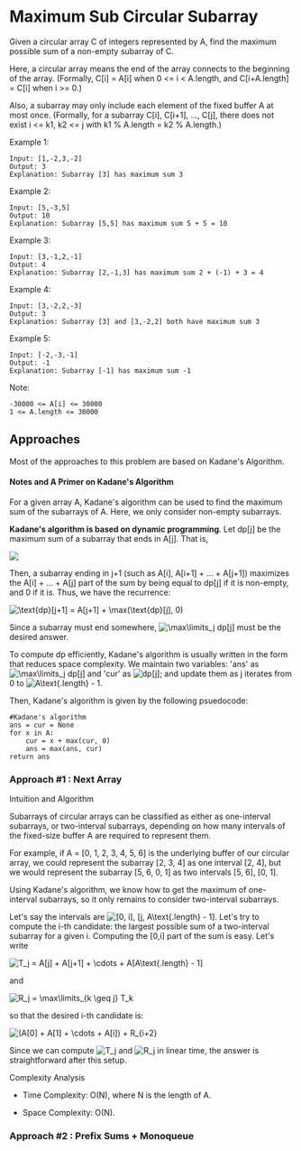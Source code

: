 # Maximum Sub Circular Subarray
Given a circular array C of integers represented by A, find the maximum possible sum of a non-empty subarray of C.

Here, a circular array means the end of the array connects to the beginning of the array.  (Formally, C[i] = A[i] when 0 <= i < A.length, and C[i+A.length] = C[i] when i >= 0.)

Also, a subarray may only include each element of the fixed buffer A at most once.  (Formally, for a subarray C[i], C[i+1], ..., C[j], there does not exist i <= k1, k2 <= j with k1 % A.length = k2 % A.length.)

Example 1:

    Input: [1,-2,3,-2]
    Output: 3
    Explanation: Subarray [3] has maximum sum 3

Example 2:

    Input: [5,-3,5]
    Output: 10
    Explanation: Subarray [5,5] has maximum sum 5 + 5 = 10

Example 3:

    Input: [3,-1,2,-1]
    Output: 4
    Explanation: Subarray [2,-1,3] has maximum sum 2 + (-1) + 3 = 4

Example 4:

    Input: [3,-2,2,-3]
    Output: 3
    Explanation: Subarray [3] and [3,-2,2] both have maximum sum 3

Example 5:

    Input: [-2,-3,-1]
    Output: -1
    Explanation: Subarray [-1] has maximum sum -1

Note:

    -30000 <= A[i] <= 30000
    1 <= A.length <= 30000

## Approaches
Most of the approaches to this problem are based on Kadane's Algorithm.

#### Notes and A Primer on Kadane's Algorithm
For a given array A, Kadane's algorithm can be used to find the maximum sum of the subarrays of A. Here, we only consider non-empty subarrays.

**Kadane's algorithm is based on dynamic programming**. Let dp[j] be the maximum sum of a subarray that ends in A[j]. That is,

<img src="https://latex.codecogs.com/gif.latex?\text{dp}[j]&space;=&space;\max\limits_i&space;(A[i]&space;&plus;&space;A[i&plus;1]&space;&plus;&space;\cdots&space;&plus;&space;A[j])" />

Then, a subarray ending in j+1 (such as A[i], A[i+1] + ... + A[j+1]) maximizes the A[i] + ... + A[j] part of the sum by being equal to dp[j] if it is non-empty, and 0 if it is. Thus, we have the recurrence:

<img src="https://latex.codecogs.com/gif.latex?\text{dp}[j&plus;1]&space;=&space;A[j&plus;1]&space;&plus;&space;\max(\text{dp}[j],&space;0)" title="\text{dp}[j+1] = A[j+1] + \max(\text{dp}[j], 0)" />

Since a subarray must end somewhere, <img src="https://latex.codecogs.com/gif.latex?\max\limits_j&space;dp[j]" title="\max\limits_j dp[j]" /> must be the desired answer.

To compute dp efficiently, Kadane's algorithm is usually written in the form that reduces space complexity. We maintain two variables: 'ans' as <img src="https://latex.codecogs.com/gif.latex?\max\limits_j&space;dp[j]" title="\max\limits_j dp[j]" />
and 'cur' as <img src="https://latex.codecogs.com/gif.latex?dp[j]" title="dp[j]" />; and update them as j iterates from 0 to <img src="https://latex.codecogs.com/gif.latex?A\text{.length}&space;-&space;1" title="A\text{.length} - 1" />.

Then, Kadane's algorithm is given by the following psuedocode:

    #Kadane's algorithm
    ans = cur = None
    for x in A:
        cur = x + max(cur, 0)
        ans = max(ans, cur)
    return ans 
    
### Approach #1 : Next Array
Intuition and Algorithm

Subarrays of circular arrays can be classified as either as one-interval subarrays, or two-interval subarrays, depending on how many intervals of the fixed-size buffer A are required to represent them.

For example, if A = [0, 1, 2, 3, 4, 5, 6] is the underlying buffer of our circular array, we could represent the subarray [2, 3, 4] as one interval [2, 4], but we would represent the subarray [5, 6, 0, 1] as two intervals [5, 6], [0, 1].

Using Kadane's algorithm, we know how to get the maximum of one-interval subarrays, so it only remains to consider two-interval subarrays.

Let's say the intervals are <img src="https://latex.codecogs.com/gif.latex?[0,&space;i],&space;[j,&space;A\text{.length}&space;-&space;1]" title="[0, i], [j, A\text{.length} - 1]" />. Let's try to compute the i-th candidate: the largest possible sum of a two-interval subarray for a given i.
Computing the [0,i] part of the sum is easy. Let's write

<img src="https://latex.codecogs.com/gif.latex?T_j&space;=&space;A[j]&space;&plus;&space;A[j&plus;1]&space;&plus;&space;\cdots&space;&plus;&space;A[A\text{.length}&space;-&space;1]" title="T_j = A[j] + A[j+1] + \cdots + A[A\text{.length} - 1]" />

and

<img src="https://latex.codecogs.com/gif.latex?R_j&space;=&space;\max\limits_{k&space;\geq&space;j}&space;T_k" title="R_j = \max\limits_{k \geq j} T_k" />

so that the desired i-th candidate is:

<img src="https://latex.codecogs.com/gif.latex?(A[0]&space;&plus;&space;A[1]&space;&plus;&space;\cdots&space;&plus;&space;A[i])&space;&plus;&space;R_{i&plus;2}" title="(A[0] + A[1] + \cdots + A[i]) + R_{i+2}" />

Since we can compute <img src="https://latex.codecogs.com/gif.latex?T_j" title="T_j" />​ and <img src="https://latex.codecogs.com/gif.latex?R_j" title="R_j" />​ in linear time, the answer is straightforward after this setup.

Complexity Analysis

* Time Complexity: O(N), where N is the length of A.

* Space Complexity: O(N). 

### Approach #2 : Prefix Sums + Monoqueue

